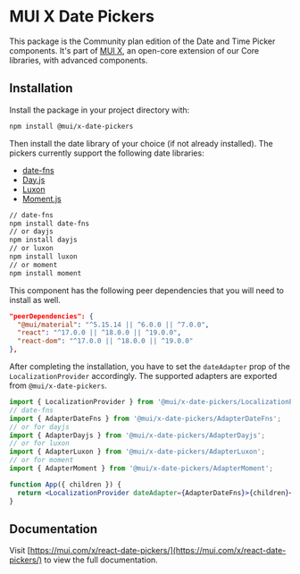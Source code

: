 # MUI X Date Pickers

This package is the Community plan edition of the Date and Time Picker components.
It's part of [MUI X](https://mui.com/x/), an open-core extension of our Core libraries, with advanced components.

## Installation

Install the package in your project directory with:

```bash
npm install @mui/x-date-pickers
```

Then install the date library of your choice (if not already installed).
The pickers currently support the following date libraries:

- [date-fns](https://date-fns.org/)
- [Day.js](https://day.js.org/)
- [Luxon](https://moment.github.io/luxon/#/)
- [Moment.js](https://momentjs.com/)

```bash
// date-fns
npm install date-fns
// or dayjs
npm install dayjs
// or luxon
npm install luxon
// or moment
npm install moment
```

This component has the following peer dependencies that you will need to install as well.

```json
"peerDependencies": {
  "@mui/material": "^5.15.14 || ^6.0.0 || ^7.0.0",
  "react": "^17.0.0 || ^18.0.0 || ^19.0.0",
  "react-dom": "^17.0.0 || ^18.0.0 || ^19.0.0"
},
```

After completing the installation, you have to set the `dateAdapter` prop of the `LocalizationProvider` accordingly.
The supported adapters are exported from `@mui/x-date-pickers`.

```jsx
import { LocalizationProvider } from '@mui/x-date-pickers/LocalizationProvider';
// date-fns
import { AdapterDateFns } from '@mui/x-date-pickers/AdapterDateFns';
// or for dayjs
import { AdapterDayjs } from '@mui/x-date-pickers/AdapterDayjs';
// or for luxon
import { AdapterLuxon } from '@mui/x-date-pickers/AdapterLuxon';
// or for moment
import { AdapterMoment } from '@mui/x-date-pickers/AdapterMoment';

function App({ children }) {
  return <LocalizationProvider dateAdapter={AdapterDateFns}>{children}</LocalizationProvider>;
}
```

## Documentation

Visit [https://mui.com/x/react-date-pickers/](https://mui.com/x/react-date-pickers/) to view the full documentation.

